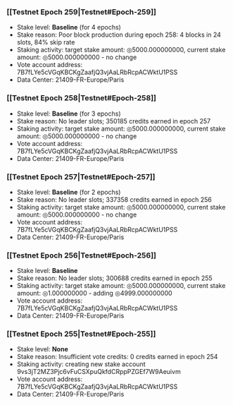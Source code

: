 ### [[Testnet Epoch 259|Testnet#Epoch-259]]
* Stake level: **Baseline** (for 4 epochs)
* Stake reason: Poor block production during epoch 258: 4 blocks in 24 slots, 84% skip rate
* Staking activity: target stake amount: ◎5000.000000000, current stake amount: ◎5000.000000000 - no change
* Vote account address: 7B7fLYe5cVGqKBCKgZaafjQ3vjAaLRbRcpACWktU1PSS
* Data Center: 21409-FR-Europe/Paris
### [[Testnet Epoch 258|Testnet#Epoch-258]]
* Stake level: **Baseline** (for 3 epochs)
* Stake reason: No leader slots; 350185 credits earned in epoch 257
* Staking activity: target stake amount: ◎5000.000000000, current stake amount: ◎5000.000000000 - no change
* Vote account address: 7B7fLYe5cVGqKBCKgZaafjQ3vjAaLRbRcpACWktU1PSS
* Data Center: 21409-FR-Europe/Paris
### [[Testnet Epoch 257|Testnet#Epoch-257]]
* Stake level: **Baseline** (for 2 epochs)
* Stake reason: No leader slots; 337358 credits earned in epoch 256
* Staking activity: target stake amount: ◎5000.000000000, current stake amount: ◎5000.000000000 - no change
* Vote account address: 7B7fLYe5cVGqKBCKgZaafjQ3vjAaLRbRcpACWktU1PSS
* Data Center: 21409-FR-Europe/Paris
### [[Testnet Epoch 256|Testnet#Epoch-256]]
* Stake level: **Baseline**
* Stake reason: No leader slots; 300688 credits earned in epoch 255
* Staking activity: target stake amount: ◎5000.000000000, current stake amount: ◎1.000000000 - adding ◎4999.000000000
* Vote account address: 7B7fLYe5cVGqKBCKgZaafjQ3vjAaLRbRcpACWktU1PSS
* Data Center: 21409-FR-Europe/Paris
### [[Testnet Epoch 255|Testnet#Epoch-255]]
* Stake level: **None**
* Stake reason: Insufficient vote credits: 0 credits earned in epoch 254
* Staking activity: creating new stake account 9vs3jT2MZ3Pjc6vFuCSXpuQkfdCRppPZGEf7W9Aeuivm
* Vote account address: 7B7fLYe5cVGqKBCKgZaafjQ3vjAaLRbRcpACWktU1PSS
* Data Center: 21409-FR-Europe/Paris